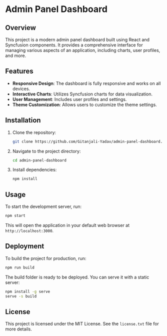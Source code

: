 # Admin Panel Dashboard

## Overview
This project is a modern admin panel dashboard built using React and Syncfusion components. It provides a comprehensive interface for managing various aspects of an application, including charts, user profiles, and more.

## Features
- **Responsive Design**: The dashboard is fully responsive and works on all devices.
- **Interactive Charts**: Utilizes Syncfusion charts for data visualization.
- **User Management**: Includes user profiles and settings.
- **Theme Customization**: Allows users to customize the theme settings.

## Installation
1. Clone the repository:
   ```bash
   git clone https://github.com/Gitanjali-Yadav/admin-panel-dashboard.git
   ```
2. Navigate to the project directory:
   ```bash
   cd admin-panel-dashboard
   ```
3. Install dependencies:
   ```bash
   npm install
   ```

## Usage
To start the development server, run:
```bash
npm start
```
This will open the application in your default web browser at `http://localhost:3000`.

## Deployment
To build the project for production, run:
```bash
npm run build
```
The build folder is ready to be deployed. You can serve it with a static server:
```bash
npm install -g serve
serve -s build
```

## License
This project is licensed under the MIT License. See the `license.txt` file for more details.
